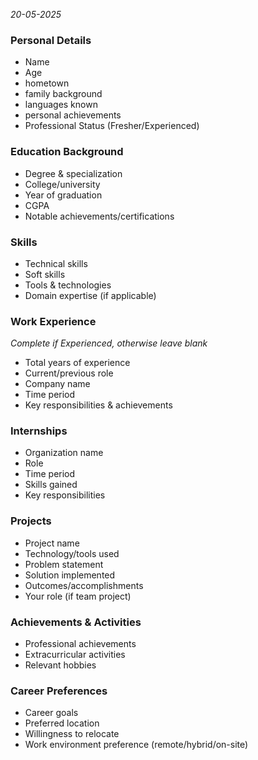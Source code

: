 *20-05-2025*
### Personal Details 
- Name
- Age
- hometown
- family background
- languages known
- personal achievements
- Professional Status (Fresher/Experienced)

### Education Background
- Degree & specialization
- College/university
- Year of graduation
- CGPA
- Notable achievements/certifications
### Skills
- Technical skills
- Soft skills
- Tools & technologies 
- Domain expertise (if applicable)
### Work Experience
*Complete if Experienced, otherwise leave blank*
- Total years of experience
- Current/previous role
- Company name
- Time period
- Key responsibilities & achievements

### Internships
- Organization name
- Role
- Time period
- Skills gained
- Key responsibilities
### Projects
- Project name
- Technology/tools used
- Problem statement
- Solution implemented
- Outcomes/accomplishments
- Your role (if team project)
### Achievements & Activities
- Professional achievements
- Extracurricular activities
- Relevant hobbies

### Career Preferences
- Career goals
- Preferred location
- Willingness to relocate
- Work environment preference (remote/hybrid/on-site)


